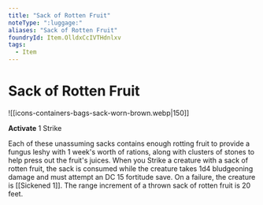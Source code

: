 ```yaml
---
title: "Sack of Rotten Fruit"
noteType: ":luggage:"
aliases: "Sack of Rotten Fruit"
foundryId: Item.OlldxCcIVTHdnlxv
tags:
  - Item
---
```


# Sack of Rotten Fruit
![[icons-containers-bags-sack-worn-brown.webp|150]]

**Activate** 1 Strike

Each of these unassuming sacks contains enough rotting fruit to provide a fungus leshy with 1 week's worth of rations, along with clusters of stones to help press out the fruit's juices. When you Strike a creature with a sack of rotten fruit, the sack is consumed while the creature takes 1d4 bludgeoning damage and must attempt an DC 15 fortitude save. On a failure, the creature is [[Sickened 1]]. The range increment of a thrown sack of rotten fruit is 20 feet.
